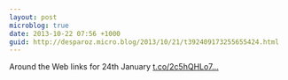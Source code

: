 ```yaml
---
layout: post
microblog: true
date: 2013-10-22 07:56 +1000
guid: http://desparoz.micro.blog/2013/10/21/t392409173255655424.html
---
```

Around the Web links for 24th January [t.co/2c5hQHLo7...](http://t.co/2c5hQHLo77)
